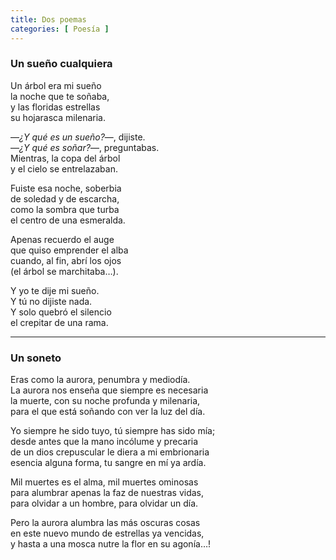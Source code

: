 ```yaml
---
title: Dos poemas 
categories: [ Poesía ]
---
```


### Un sueño cualquiera

Un árbol era mi sueño<br>
la noche que te soñaba,<br>
y  las floridas estrellas<br>
su hojarasca milenaria.<br>

—*¿Y qué es un sueño?*—, dijiste.<br>
—*¿Y qué es soñar?*—, preguntabas.<br>
Mientras, la copa del árbol<br>
y el cielo se entrelazaban.<br>

Fuiste esa noche, soberbia<br>
de soledad y de escarcha,<br>
como la sombra que turba<br>
el centro de una esmeralda.<br>

Apenas recuerdo el auge<br>
que quiso emprender el alba<br>
cuando, al fin, abrí los ojos<br>
(el árbol se marchitaba…).<br>

Y yo te dije mi sueño.<br>
Y tú no dijiste nada.<br>
Y solo quebró el silencio<br>
el crepitar de una rama.<br>

---

### Un soneto

Eras como la aurora, penumbra y mediodía.<br>
La aurora nos enseña que siempre es necesaria<br>
la muerte, con su noche profunda y milenaria,<br>
para el que está soñando con ver la luz del día.<br>

Yo siempre he sido tuyo, tú siempre has sido mía;<br>
desde antes que la mano incólume y precaria<br>
de un dios crepuscular le diera a mi embrionaria<br>
esencia alguna forma, tu sangre en mí ya ardía.<br>

Mil muertes es el alma, mil muertes ominosas<br>
para alumbrar apenas la faz de nuestras vidas,<br>
para olvidar a un hombre, para olvidar un día.<br>

Pero la aurora alumbra las más oscuras cosas<br>
en este nuevo mundo de estrellas ya vencidas,<br>
y hasta a una mosca nutre la flor en su agonía…!<br>


